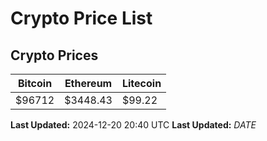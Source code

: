 # Crypto Price List

## Crypto Prices
| Bitcoin | Ethereum | Litecoin |
| ------- | -------- | -------- |
| $96712 | $3448.43 | $99.22 |
**Last Updated:** 2024-12-20 20:40 UTC
**Last Updated:** $DATE$
